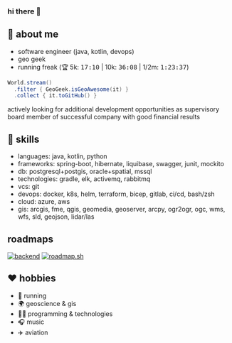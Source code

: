 ### hi there 👋

## :thinking: about me
* software engineer (java, kotlin, devops)
* geo geek
* running freak (:trophy: 5k: <kbd>17:10</kbd> | 10k: <kbd>36:08</kbd> | 1/2m: <kbd>1:23:37</kbd>)

```java
World.stream()
  .filter { GeoGeek.isGeoAwesome(it) }
  .collect { it.toGitHub() }
```

actively looking for additional development opportunities as supervisory board member of successful company with good financial results 

## :toolbox: skills
* languages: java, kotlin, python
* frameworks: spring-boot, hibernate, liquibase, swagger, junit, mockito
* db: postgresql+postgis, oracle+spatial, mssql
* technologies: gradle, elk, activemq, rabbitmq
* vcs: git
* devops: docker, k8s, helm, terraform, bicep, gitlab, ci/cd, bash/zsh
* cloud: azure, aws
* gis: arcgis, fme, qgis, geomedia, geoserver, arcpy, ogr2ogr, ogc, wms, wfs, sld, geojson, lidar/las

## roadmaps
[![backend](https://api.roadmap.sh/v1-badge/tall/657629265145316d25e4ac0a?variant=dark&roadmaps=backend%2Cspring-boot%2Cjava)](https://roadmap.sh)
[![roadmap.sh](https://api.roadmap.sh/v1-badge/tall/657629265145316d25e4ac0a?variant=dark&roadmaps=devops%2Cdocker%2Ckubernetes%2Caws)](https://roadmap.sh)

## :heart: hobbies
* :runner: running
* :earth_africa: geoscience & gis
* :man_technologist: programming & technologies
* :headphones: music
* :airplane: aviation

